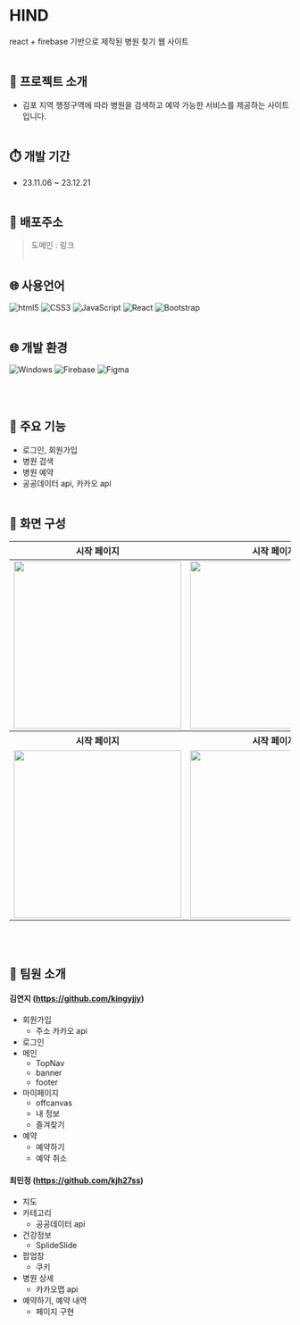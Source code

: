 # HIND

react + firebase 기반으로 제작된 병원 찾기 웹 사이트
<br/><br/>

## 	:bookmark_tabs: 프로젝트 소개
- 김포 지역 행정구역에 따라 병원을 검색하고 예약 가능한 서비스를 제공하는 사이트입니다.
<br/><br/>

## :stopwatch: 개발 기간
- 23.11.06 ~ 23.12.21
<br/><br/>

## 	:link: 배포주소
> 도메인 : 링크
<br/><br/>



## :globe_with_meridians:	사용언어
<img alt="html5" src ="https://img.shields.io/badge/html5-E34F26.svg?&style=for-the-badge&logo=html5&logoColor=black"/> <img alt="CSS3" src="https://img.shields.io/badge/CSS3-1572B6.svg?&style=for-the-badge&logo=CSS3&logoColor=white"/> 
<img alt="JavaScript" src ="https://img.shields.io/badge/JavaScriipt-F7DF1E.svg?&style=for-the-badge&logo=JavaScript&logoColor=black"/> 
<img alt="React" src="https://img.shields.io/badge/React-61DAFB.svg?&style=for-the-badge&logo=React&logoColor=white"/> 
<img alt="Bootstrap" src="https://img.shields.io/badge/Bootstrap-7952B3.svg?&style=for-the-badge&logo=Bootstrap&logoColor=white"/>
<br/><br/>
## :globe_with_meridians:	개발 환경
<img alt="Windows" src="https://img.shields.io/badge/Windows-0078D4.svg?&style=for-the-badge&logo=Windows&logoColor=white"/> <img alt="Firebase" src="https://img.shields.io/badge/Firebase-FFCA28.svg?&style=for-the-badge&logo=Firebase&logoColor=white"/>
<img alt="Figma" src="https://img.shields.io/badge/Figma-F24E1E.svg?&style=for-the-badge&logo=Figma&logoColor=white"/>

<br/><br/>


## :balloon: 주요 기능
- 로그인, 회원가입
- 병원 검색
- 병원 예약
- 공공데이터 api, 카카오 api
  <br/><br/>
  
## :receipt: 화면 구성
<table>
  <thead>
      <tr>
          <th align="center">시작 페이지</th>
          <th align="center">시작 페이지</th>
          <th align="center">시작 페이지</th>
      </tr>
  </thead>
  <tbody>
      <tr>
          <td align="center"><a target="_blank" rel="noopener noreferrer" href="#"><img width="300" src="" style="max-width:100%;"></a></td>
          <td align="center"><a target="_blank" rel="noopener noreferrer" href="#"><img width="300" src="" style="max-width:100%;"></a></td>
          <td align="center"><a target="_blank" rel="noopener noreferrer" href="#"><img width="300" src="" style="max-width:100%;"></a></td>
      </tr>
      <tr>
          <th align="center">시작 페이지</th>
          <th align="center">시작 페이지</th>
          <th align="center">시작 페이지</th>
      </tr>
      <tr>
          <td align="center"><a target="_blank" rel="noopener noreferrer" href="#"><img width="300" src="" style="max-width:100%;"></a></td>
          <td align="center"><a target="_blank" rel="noopener noreferrer" href="#"><img width="300" src="" style="max-width:100%;"></a></td>
          <td align="center"><a target="_blank" rel="noopener noreferrer" href="#"><img width="300" src="" style="max-width:100%;"></a></td>
      </tr>
  </tbody>
    
</table>
<br /><br />

## :white_heart: 팀원 소개
#### 김연지 (https://github.com/kingyjjy)
- 회원가입
  - 주소 카카오 api
- 로그인
- 메인
    - TopNav
    - banner
    - footer
- 마이페이지
  - offcanvas
  - 내 정보
  - 즐겨찾기<br/>
- 예약
    - 예약하기
    - 예약 취소

#### 최민정 (https://github.com/kjh27ss)
- 지도
- 카테고리
  - 공공데이터 api
- 건강정보
  - SplideSlide
- 팝업창
  - 쿠키
- 병원 상세
  - 카카오맵 api
- 예약하기, 예약 내역
  - 페이지 구현
